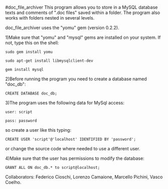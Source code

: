 #doc_file_archiver
This program allows you to store in a MySQL database texts and comments of ".doc files" saved within a folder. The program also works with folders nested in several levels.

doc_file_archiver uses the "yomu" gem (version 0.2.2).


1)Make sure that "yomu" and "mysql" gems are installed on your system. If not, type this on the shell:

	sudo gem install yomu

	sudo apt-get install libmysqlclient-dev
	
	gem install mysql



2)Before running the program you need to create a database named "doc_db":

	CREATE DATABASE doc_db;
	
	

3)The program uses the following data for MySql access: 

  	user: script

  	pass: password

so create a user like this typing:

	CREATE USER 'script'@'localhost' IDENTIFIED BY 'password';

or change the source code where needed to use a different user.



4)Make sure that the user has permissions to modify the database: 

	GRANT ALL ON doc_db.* to script@localhost;



Collaborators: Federico Cioschi, Lorenzo Camaione, Marcello Pichini, Vasco Coelho. 
